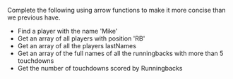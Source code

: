 Complete the following using arrow functions to make it more concise than we previous have.

- Find a player with the name 'Mike'
- Get an array of all players with position 'RB'
- Get an array of all the players lastNames
- Get an array of the full names of all the runningbacks with more than 5 touchdowns
- Get the number of touchdowns scored by Runningbacks